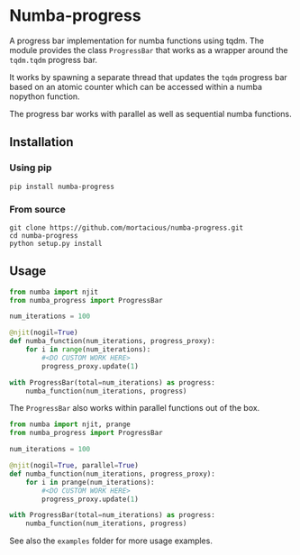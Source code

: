 # Numba-progress
 
A progress bar implementation for numba functions using tqdm.
The module provides the class `ProgressBar` that works as a wrapper around the 
`tqdm.tqdm` progress bar. 

It works by spawning a separate thread that updates the `tqdm` progress bar 
based on an atomic counter which can be accessed within a numba nopython function.

The progress bar works with parallel as well as sequential numba functions.

## Installation

### Using pip
```
pip install numba-progress
```

### From source
```
git clone https://github.com/mortacious/numba-progress.git
cd numba-progress
python setup.py install
```

## Usage

```python
from numba import njit
from numba_progress import ProgressBar

num_iterations = 100

@njit(nogil=True)
def numba_function(num_iterations, progress_proxy):
    for i in range(num_iterations):
        #<DO CUSTOM WORK HERE>
        progress_proxy.update(1)

with ProgressBar(total=num_iterations) as progress:
    numba_function(num_iterations, progress)
```

The `ProgressBar` also works within parallel functions out of the box.

```python
from numba import njit, prange
from numba_progress import ProgressBar

num_iterations = 100

@njit(nogil=True, parallel=True)
def numba_function(num_iterations, progress_proxy):
    for i in prange(num_iterations):
        #<DO CUSTOM WORK HERE>
        progress_proxy.update(1)

with ProgressBar(total=num_iterations) as progress:
    numba_function(num_iterations, progress)
```

See also the `examples` folder for more usage examples.